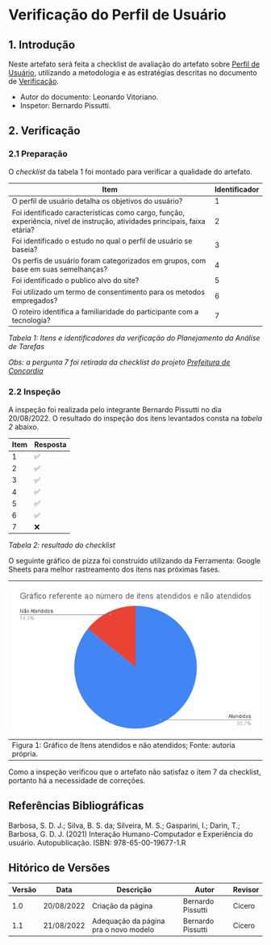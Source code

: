 # Verificação do Perfil de Usuário

## 1. Introdução

Neste artefato será feita a checklist de avaliação do artefato sobre 
[Perfil de Usuário](/analise_de_requisitos/perfil_do_usuario.md),
utilizando a metodologia e as estratégias descritas no documento de [Verificação](/analise/verif_principal.md).

- Autor do documento: Leonardo Vitoriano.
- Inspetor: Bernardo Pissutti.

## 2. Verificação

### 2.1 Preparação

O *checklist* da tabela 1 foi montado para verificar a qualidade do artefato.

| Item                                                                                                                       | Identificador |
|----------------------------------------------------------------------------------------------------------------------------|---------------|
| O perfil de usuário detalha os objetivos do usuário?                                                                       | 1             |
| Foi identificado caracteristicas como cargo, função, experiência, nível de instrução, atividades principais, faixa etária? | 2             |
| Foi identificado o estudo no qual o perfil de usuário se baseia?                                                           | 3             |
| Os perfis de usuário foram categorizados em grupos, com base em suas semelhanças?                                          | 4             |
| Foi identificado o publico alvo do site?                                                                                   | 5             |
| Foi utilizado um termo de consentimento para os metodos empregados?                                                        | 6             |
| O roteiro identifica a familiaridade do participante com a tecnologia?                                                     | 7             |

_Tabela 1: Itens e identificadores da verificação do Planejamento da Análise de Tarefas_

_Obs: a pergunta 7 foi retirada da checklist do projeto [Prefeitura de Concordia](https://interacao-humano-computador.github.io/2021.1-Prefeitura-de-Concordia/verificacao/entrevistas/)_

### 2.2 Inspeção

A inspeção foi realizada pelo integrante Bernardo Pissutti no dia 20/08/2022.
O resultado do inspeção dos itens levantados consta na _tabela 2_ abaixo.

| Item | Resposta |
|------|----------|
| 1    | ✅        |
| 2    | ✅        |
| 3    | ✅        |
| 4    | ✅        |
| 5    | ✅        |
| 6    | ✅        |
| 7    | ❌        |

_Tabela 2: resultado do checklist_

O seguinte gráfico de pizza foi construído utilizando da Ferramenta: 
Google Sheets para melhor rastreamento dos itens nas próximas fases.

| ![imagemGráfico](../../_media/grafico_perfildeusuario.png)                     |
|--------------------------------------------------------------------------------|
| Figura 1: Gráfico de Itens atendidos e não atendidos; Fonte: autoria própria.  |

Como a inspeção verificou que o artefato não satisfaz o item 7 da checklist, portanto há a necessidade de correções.

## Referências Bibliográficas

Barbosa, S. D. J.; Silva, B. S. da; Silveira, M. S.; Gasparini, I.; Darin, T.; Barbosa, G. D. J. (2021) Interação Humano-Computador
e Experiência do usuário. Autopublicação. ISBN: 978-65-00-19677-1.R

## Hitórico de Versões

| Versão  | Data       | Descrição                             | Autor              | Revisor |
|---------|------------|---------------------------------------|--------------------|---------|
| 1.0     | 20/08/2022 | Criação da página                     | Bernardo Pissutti  | Cicero  |
| 1.1     | 21/08/2022 | Adequação da página pra o novo modelo | Bernardo Pissutti  | Cicero  |
